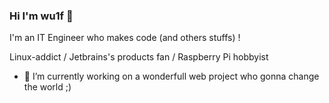 ### Hi I'm wu1f 👋

<!--
**wu1f72514/wu1f72514** is a ✨ _special_ ✨ repository because its `README.md` (this file) appears on your GitHub profile.

Here are some ideas to get you started:

- 🔭 I’m currently working on ...
- 🌱 I’m currently learning ...
- 👯 I’m looking to collaborate on ...
- 🤔 I’m looking for help with ...
- 💬 Ask me about ...
- 📫 How to reach me: ...
- 😄 Pronouns: ...
- ⚡ Fun fact: ...
-->

I'm an IT Engineer who makes code (and others stuffs) !

Linux-addict / Jetbrains's products fan / Raspberry Pi hobbyist 

- 🔭 I’m currently working on a wonderfull web project who gonna change the world ;)

